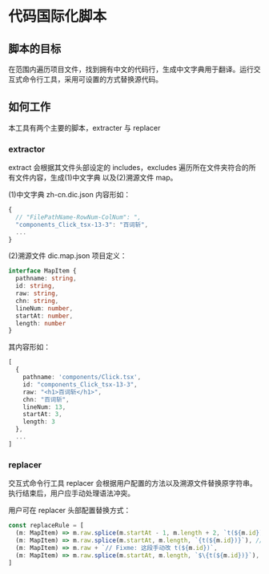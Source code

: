 # 代码国际化脚本

## 脚本的目标
在范围内遍历项目文件，找到拥有中文的代码行，生成中文字典用于翻译。运行交互式命令行工具，采用可设置的方式替换源代码。

## 如何工作
本工具有两个主要的脚本，extracter 与 replacer

### extractor
extract 会根据其文件头部设定的 includes，excludes 遍历所在文件夹符合的所有文件内容，生成(1)中文字典 以及(2)溯源文件 map。

(1)中文字典 zh-cn.dic.json 内容形如：
``` typescript
{
  // "FilePathName-RowNum-ColNum": ",
  "components_Click_tsx-13-3": "百词斩",
  ...
}
```

(2)溯源文件 dic.map.json 项目定义：
``` typescript
interface MapItem {
  pathname: string,
  id: string,
  raw: string,
  chn: string,
  lineNum: number,
  startAt: number,
  length: number
}
```

其内容形如：
``` typescript
[
  {
    pathname: 'components/Click.tsx',
    id: "components_Click_tsx-13-3",
    raw: "<h1>百词斩</h1>",
    chn: "百词斩",
    lineNum: 13,
    startAt: 3,
    length: 3
  },
  ...
]
```

### replacer
交互式命令行工具 replacer 会根据用户配置的方法以及溯源文件替换原字符串。
执行结束后，用户应手动处理语法冲突。

用户可在 replacer 头部配置替换方式：
```js
const replaceRule = [
  (m: MapItem) => m.raw.splice(m.startAt - 1, m.length + 2, `t(${m.id})`), // 删除前后字符，替换为 t(linenumber)
  (m: MapItem) => m.raw.splice(m.startAt, m.length, `{t(${m.id})}`), // 替换为 t(linenumber)，再前后加上{}
  (m: MapItem) => m.raw + `// Fixme: 这段手动改 t(${m.id})`,
  (m: MapItem) => m.raw.splice(m.startAt, m.length, `$\{t(${m.id})}`), // 替换为 t(linenumber)，再前后加上${}
]

```
